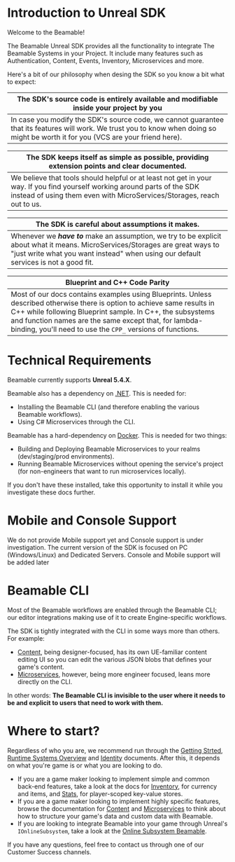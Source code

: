 # Introduction to Unreal SDK
Welcome to the Beamable!

The Beamable Unreal SDK provides all the functionality to integrate The Beamable Systems in your Project. It include many features such as Authentication, Content, Events, Inventory, Microservices and more.

Here's a bit of our philosophy when desing the SDK so you know a bit what to expect:

| **The SDK's source code is entirely available and modifiable inside your project by you**                                                                                          |
|------------------------------------------------------------------------------------------------------------------------------------------------------------------------------------| 
| In case you modify the SDK's source code, we cannot guarantee that its features will work. We trust you to know when doing so might be worth it for you (VCS are your friend here). |

| **The SDK keeps itself as simple as possible, providing extension points and clear documented.** |
| ----------- | 
| We believe that tools should helpful or at least not get in your way. If you find yourself working around parts of the SDK instead of using them even with MicroServices/Storages, reach out to us.  |

| **The SDK is careful about assumptions it makes.** |
| ----------- | 
|Whenever we ***have to*** make an assumption, we try to be explicit about what it means. MicroServices/Storages are great ways to "just write what you want instead" when using our default services is not a good fit.|

| **Blueprint and C++ Code Parity** |
| ----------- | 
|Most of our docs contains examples using Blueprints. Unless described otherwise there is option to achieve same results in C++ while following Blueprint sample. In C++, the subsystems and function names are the same except that, for lambda-binding, you'll need to use the `CPP_` versions of functions.|

# Technical Requirements 
Beamable currently supports **Unreal 5.4.X**.

Beamable also has a dependency on  [.NET](https://dotnet.microsoft.com/en-us/download/dotnet/8.0). This is needed for:

- Installing the Beamable CLI (and therefore enabling the various Beamable workflows).
- Using C# Microservices through the CLI.

Beamable has a hard-dependency on [Docker](https://www.docker.com/products/docker-desktop/). This is needed for two things:

- Building and Deploying Beamable Microservices to your realms (dev/staging/prod environments).
- Running Beamable Microservices without opening the service's project (for non-engineers that want to run microservices locally).

If you don't have these installed, take this opportunity to install it while you investigate these docs further.

# Mobile and Console Support
We do not provide Mobile support yet and Console support is under investigation. The current version of the SDK is focused on PC (Windows/Linux) and Dedicated Servers. Console and Mobile support will be added later

# Beamable CLI
Most of the Beamable workflows are enabled through the Beamable CLI; our editor integrations making use of it to create Engine-specific workflows.

The SDK is tightly integrated with the CLI in some ways more than others. For example:

- [Content](features/content.md), being designer-focused, has its own UE-familiar content editing UI so you can edit the various JSON blobs that defines your game's content. 
- [Microservices](concepts/microservices.md), however, being more engineer focused, leans more directly on the CLI.

In other words: **The Beamable CLI is invisible to the user where it needs to be and explicit to users that need to work with them.**

# Where to start?

Regardless of who you are, we recommend run through the [Getting Strted](guides/intro.md), [Runtime Systems Overview](concepts/runtime-concepts.md) and [Identity](features/identity.md) documents. After this, it depends on what you're game is or what you are looking to do.

- If you are a game maker looking to implement simple and common back-end features, take a look at the docs for [Inventory](features/inventory.md), for currency and items, and [Stats](features/stats.md), for player-scoped key-value stores.
- If you are a game maker looking to implement highly specific features, browse the documentation for [Content](features/content.md) and [Microservices](concepts/microservices.md) to think about how to structure your game's data and custom data with Beamable.
- If you are looking to integrate Beamable into your game through Unreal's `IOnlineSubsystem`, take a look at the [Online Subsystem Beamable](concepts/online-subsystem.md).

If you have any questions, feel free to contact us through one of our Customer Success channels.